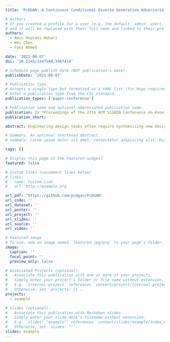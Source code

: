```yaml
---
title: 'PcDGAN: A Continuous Conditional Diverse Generative Adversarial Network For Inverse Design'

# Authors
# If you created a profile for a user (e.g. the default `admin` user), write the username (folder name) here
# and it will be replaced with their full name and linked to their profile.
authors:
  - Amin Heyrani Nobari
  - Wei_Chen
  - Faez Ahmed

date: '2021-06-07'
doi: '10.1145/3447548.3467414'

# Schedule page publish date (NOT publication's date).
publishDate: '2021-06-07'

# Publication type.
# Accepts a single type but formatted as a YAML list (for Hugo requirements).
# Enter a publication type from the CSL standard.
publication_types: ['paper-conference']

# Publication name and optional abbreviated publication name.
publication: In *Proceedings of the 27th ACM SIGKDD Conference on Knowledge Discovery and Data Mining (KDD '21)*
publication_short: 

abstract: Engineering design tasks often require synthesizing new designs that meet desired performance requirements. The conventional design process, which requires iterative optimization and performance evaluation, is slow and dependent on initial designs. Past work has used conditional generative adversarial networks (cGANs) to enable direct design synthesis for given target performances. However, most existing cGANs are restricted to categorical conditions. Recent work on Continuous conditional GAN (CcGAN) tries to address this problem, but still faces two challenges&#58; 1) it performs poorly on non-uniform performance distributions, and 2) the generated designs may not cover the entire design space. We propose a new model, named Performance Conditioned Diverse Generative Adversarial Network (PcDGAN), which introduces a singular vicinal loss combined with a Determinantal Point Processes (DPP) based loss function to enhance diversity. PcDGAN uses a new self-reinforcing score called the Lambert Log Exponential Transition Score (LLETS) for improved conditioning. Experiments on synthetic problems and a real-world airfoil design problem demonstrate that PcDGAN outperforms state-of-the-art GAN models and improves the conditioning likelihood by 69% in an airfoil generation task and up to 78% in synthetic conditional generation tasks and achieves greater design space coverage. The proposed method enables efficient design synthesis and design space exploration with applications ranging from CAD model generation to metamaterial selection.

# Summary. An optional shortened abstract.
# summary: Lorem ipsum dolor sit amet, consectetur adipiscing elit. Duis posuere tellus ac convallis placerat. Proin tincidunt magna sed ex sollicitudin condimentum.

tags: []

# Display this page in the Featured widget?
featured: false

# Custom links (uncomment lines below)
# links:
# - name: Custom Link
#   url: http://example.org

url_pdf: 'https://github.com/pcdgan/PcDGAN'
url_code: ''
url_dataset: ''
url_poster: ''
url_project: ''
url_slides: ''
url_source: ''
url_video: ''

# Featured image
# To use, add an image named `featured.jpg/png` to your page's folder.
image:
  caption: ''
  focal_point: ''
  preview_only: false

# Associated Projects (optional).
#   Associate this publication with one or more of your projects.
#   Simply enter your project's folder or file name without extension.
#   E.g. `internal-project` references `content/project/internal-project/index.md`.
#   Otherwise, set `projects: []`.
projects:
  - example

# Slides (optional).
#   Associate this publication with Markdown slides.
#   Simply enter your slide deck's filename without extension.
#   E.g. `slides: "example"` references `content/slides/example/index.md`.
#   Otherwise, set `slides: ""`.
slides: example
---
```


